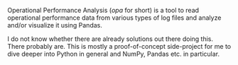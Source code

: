 Operational Performance Analysis (_opa_ for short) is a tool to read operational performance data from various types of log files and analyze and/or visualize it using Pandas.

I do not know whether there are already solutions out there doing this. There probably are. This is mostly a proof-of-concept side-project for me to dive deeper into Python in general and NumPy, Pandas etc. in particular.